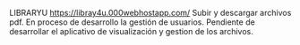 LIBRARYU
https://libray4u.000webhostapp.com/
Subir y descargar archivos pdf. En proceso de desarrollo la gestión de usuarios. Pendiente de desarrollar el aplicativo de visualización y gestion de los archivos.
